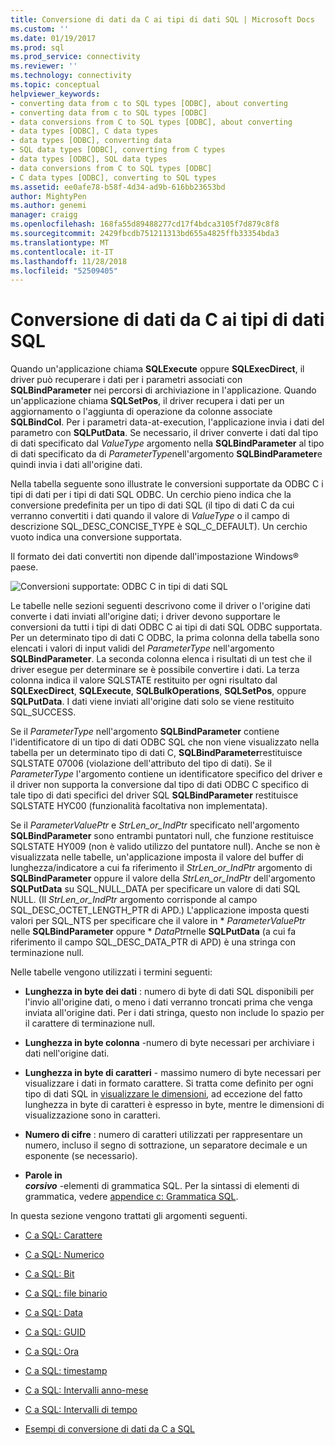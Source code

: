 ```yaml
---
title: Conversione di dati da C ai tipi di dati SQL | Microsoft Docs
ms.custom: ''
ms.date: 01/19/2017
ms.prod: sql
ms.prod_service: connectivity
ms.reviewer: ''
ms.technology: connectivity
ms.topic: conceptual
helpviewer_keywords:
- converting data from c to SQL types [ODBC], about converting
- converting data from c to SQL types [ODBC]
- data conversions from C to SQL types [ODBC], about converting
- data types [ODBC], C data types
- data types [ODBC], converting data
- SQL data types [ODBC], converting from C types
- data types [ODBC], SQL data types
- data conversions from C to SQL types [ODBC]
- C data types [ODBC], converting to SQL types
ms.assetid: ee0afe78-b58f-4d34-ad9b-616bb23653bd
author: MightyPen
ms.author: genemi
manager: craigg
ms.openlocfilehash: 168fa55d89488277cd17f4bdca3105f7d879c8f8
ms.sourcegitcommit: 2429fbcdb751211313bd655a4825ffb33354bda3
ms.translationtype: MT
ms.contentlocale: it-IT
ms.lasthandoff: 11/28/2018
ms.locfileid: "52509405"
---
```

# <a name="converting-data-from-c-to-sql-data-types"></a>Conversione di dati da C ai tipi di dati SQL
Quando un'applicazione chiama **SQLExecute** oppure **SQLExecDirect**, il driver può recuperare i dati per i parametri associati con **SQLBindParameter** nei percorsi di archiviazione in l'applicazione. Quando un'applicazione chiama **SQLSetPos**, il driver recupera i dati per un aggiornamento o l'aggiunta di operazione da colonne associate **SQLBindCol**. Per i parametri data-at-execution, l'applicazione invia i dati del parametro con **SQLPutData**. Se necessario, il driver converte i dati dal tipo di dati specificato dal *ValueType* argomento nella **SQLBindParameter** al tipo di dati specificato da di *ParameterType*nell'argomento **SQLBindParameter**e quindi invia i dati all'origine dati.  
  
 Nella tabella seguente sono illustrate le conversioni supportate da ODBC C i tipi di dati per i tipi di dati SQL ODBC. Un cerchio pieno indica che la conversione predefinita per un tipo di dati SQL (il tipo di dati C da cui verranno convertiti i dati quando il valore di *ValueType* o il campo di descrizione SQL_DESC_CONCISE_TYPE è SQL_C_DEFAULT). Un cerchio vuoto indica una conversione supportata.  
  
 Il formato dei dati convertiti non dipende dall'impostazione Windows® paese.  
  
 ![Conversioni supportate: ODBC C in tipi di dati SQL](../../../odbc/reference/appendixes/media/apd1b.gif "apd1b")  
  
 Le tabelle nelle sezioni seguenti descrivono come il driver o l'origine dati converte i dati inviati all'origine dati; i driver devono supportare le conversioni da tutti i tipi di dati ODBC C ai tipi di dati SQL ODBC supportata. Per un determinato tipo di dati C ODBC, la prima colonna della tabella sono elencati i valori di input validi del *ParameterType* nell'argomento **SQLBindParameter**. La seconda colonna elenca i risultati di un test che il driver esegue per determinare se è possibile convertire i dati. La terza colonna indica il valore SQLSTATE restituito per ogni risultato dal **SQLExecDirect**, **SQLExecute**, **SQLBulkOperations**, **SQLSetPos**, oppure **SQLPutData**. I dati viene inviati all'origine dati solo se viene restituito SQL_SUCCESS.  
  
 Se il *ParameterType* nell'argomento **SQLBindParameter** contiene l'identificatore di un tipo di dati ODBC SQL che non viene visualizzato nella tabella per un determinato tipo di dati C, **SQLBindParameter**restituisce SQLSTATE 07006 (violazione dell'attributo del tipo di dati). Se il *ParameterType* l'argomento contiene un identificatore specifico del driver e il driver non supporta la conversione dal tipo di dati ODBC C specifico di tale tipo di dati specifici del driver SQL **SQLBindParameter** restituisce SQLSTATE HYC00 (funzionalità facoltativa non implementata).  
  
 Se il *ParameterValuePtr* e *StrLen_or_IndPtr* specificato nell'argomento **SQLBindParameter** sono entrambi puntatori null, che funzione restituisce SQLSTATE HY009 (non è valido utilizzo del puntatore null). Anche se non è visualizzata nelle tabelle, un'applicazione imposta il valore del buffer di lunghezza/indicatore a cui fa riferimento il *StrLen_or_IndPtr* argomento di **SQLBindParameter** oppure il valore della  *StrLen_or_IndPtr* dell'argomento **SQLPutData** su SQL_NULL_DATA per specificare un valore di dati SQL NULL. (Il *StrLen_or_IndPtr* argomento corrisponde al campo SQL_DESC_OCTET_LENGTH_PTR di APD.) L'applicazione imposta questi valori per SQL_NTS per specificare che il valore in \* *ParameterValuePtr* nelle **SQLBindParameter** oppure \* *DataPtr*nelle **SQLPutData** (a cui fa riferimento il campo SQL_DESC_DATA_PTR di APD) è una stringa con terminazione null.  
  
 Nelle tabelle vengono utilizzati i termini seguenti:  
  
-   **Lunghezza in byte dei dati** : numero di byte di dati SQL disponibili per l'invio all'origine dati, o meno i dati verranno troncati prima che venga inviata all'origine dati. Per i dati stringa, questo non include lo spazio per il carattere di terminazione null.  
  
-   **Lunghezza in byte colonna** -numero di byte necessari per archiviare i dati nell'origine dati.  
  
-   **Lunghezza in byte di caratteri** - massimo numero di byte necessari per visualizzare i dati in formato carattere. Si tratta come definito per ogni tipo di dati SQL in [visualizzare le dimensioni](../../../odbc/reference/appendixes/display-size.md), ad eccezione del fatto lunghezza in byte di caratteri è espresso in byte, mentre le dimensioni di visualizzazione sono in caratteri.  
  
-   **Numero di cifre** : numero di caratteri utilizzati per rappresentare un numero, incluso il segno di sottrazione, un separatore decimale e un esponente (se necessario).  
  
-   **Parole in**   
     ***corsivo*** -elementi di grammatica SQL. Per la sintassi di elementi di grammatica, vedere [appendice c: Grammatica SQL](../../../odbc/reference/appendixes/appendix-c-sql-grammar.md).  
  
 In questa sezione vengono trattati gli argomenti seguenti.  
  
-   [C a SQL: Carattere](../../../odbc/reference/appendixes/c-to-sql-character.md)  
  
-   [C a SQL: Numerico](../../../odbc/reference/appendixes/c-to-sql-numeric.md)  
  
-   [C a SQL: Bit](../../../odbc/reference/appendixes/c-to-sql-bit.md)  
  
-   [C a SQL: file binario](../../../odbc/reference/appendixes/c-to-sql-binary.md)  
  
-   [C a SQL: Data](../../../odbc/reference/appendixes/c-to-sql-date.md)  
  
-   [C a SQL: GUID](../../../odbc/reference/appendixes/c-to-sql-guid.md)  
  
-   [C a SQL: Ora](../../../odbc/reference/appendixes/c-to-sql-time.md)  
  
-   [C a SQL: timestamp](../../../odbc/reference/appendixes/c-to-sql-timestamp.md)  
  
-   [C a SQL: Intervalli anno-mese](../../../odbc/reference/appendixes/c-to-sql-year-month-intervals.md)  
  
-   [C a SQL: Intervalli di tempo](../../../odbc/reference/appendixes/c-to-sql-day-time-intervals.md)  
  
-   [Esempi di conversione di dati da C a SQL](../../../odbc/reference/appendixes/c-to-sql-data-conversion-examples.md)
